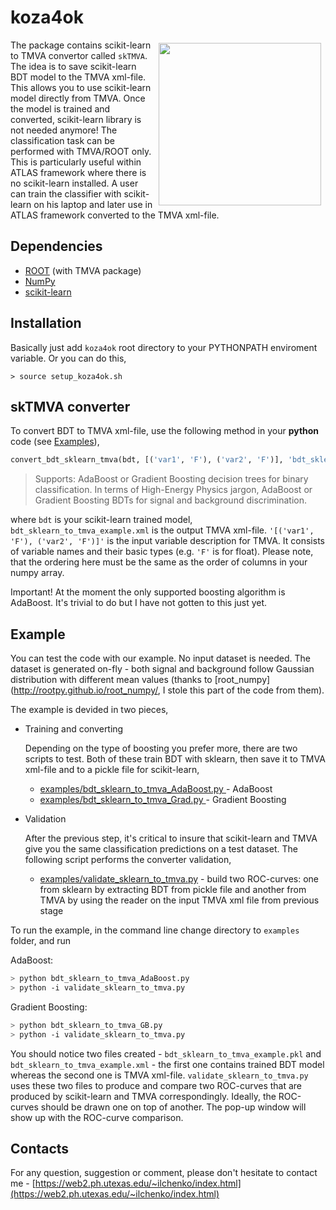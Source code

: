 # koza4ok

<img width="260px" align="right" hspace="7" vspace="5" src="https://web2.ph.utexas.edu/~ilchenko/img/roc_github.png">

The package contains scikit-learn to TMVA convertor called ```skTMVA```. The idea is to save scikit-learn BDT model to the TMVA xml-file. This allows you to use scikit-learn model directly from TMVA. Once the model is trained and converted, scikit-learn library is not needed anymore! The classification task can be performed with TMVA/ROOT only. This is particularly useful within ATLAS framework where there is no scikit-learn installed. A user can train the classifier with scikit-learn on his laptop and later use in ATLAS framework converted to the TMVA xml-file. 

## Dependencies
- [ROOT](http://root.cern.ch) (with TMVA package)
- [NumPy](http://www.numpy.org/)
- [scikit-learn](http://scikit-learn.org/)


## Installation
Basically just add `koza4ok` root directory to your PYTHONPATH enviroment variable. Or you can do this,
```
> source setup_koza4ok.sh
```

## skTMVA converter

To convert BDT to TMVA xml-file, use the following method in your <b>python</b> code (see [Examples](https://github.com/yuraic/koza4ok#examples)),
```python
convert_bdt_sklearn_tmva(bdt, [('var1', 'F'), ('var2', 'F')], 'bdt_sklearn_to_tmva_example.xml')
```

> Supports: AdaBoost or Gradient Boosting decision trees for binary classification. 
> In terms of High-Energy Physics jargon, AdaBoost or Gradient Boosting BDTs for signal and background discrimination. 

where ```bdt``` is your scikit-learn trained model, ```bdt_sklearn_to_tmva_example.xml``` is the output TMVA xml-file. ```'[('var1', 'F'), ('var2', 'F')]'``` is the input variable description for TMVA. It consists of variable names and their basic types (e.g. ```'F'``` is for float). Please note, that the ordering here must be the same as the order of columns in your numpy array.

Important! At the moment the only supported boosting algorithm is AdaBoost. It's trivial to do but I have not gotten to this just yet.

## Example

You can test the code with our example. No input dataset is needed. The dataset is generated on-fly - both signal and background follow Gaussian distribution with different mean values (thanks to [root_numpy](http://rootpy.github.io/root_numpy/, I stole this part of the code from them).

The example is devided in two pieces,

- Training and converting

    Depending on the type of boosting you prefer more, there are two scripts to test. Both of these train BDT with sklearn, then save it to TMVA xml-file and to a pickle file for scikit-learn,

    - [examples/bdt_sklearn_to_tmva_AdaBoost.py ](https://github.com/yuraic/koza4ok/blob/master/examples/bdt_sklearn_to_tmva_AdaBoost.py) - AdaBoost
    - [examples/bdt_sklearn_to_tmva_Grad.py ](https://github.com/yuraic/koza4ok/blob/master/examples/bdt_sklearn_to_tmva_Grad.py) - Gradient Boosting

- Validation

    After the previous step, it's critical to insure that scikit-learn and TMVA give you the same classification predictions on a test dataset. The following script performs the converter validation,

    - [examples/validate_sklearn_to_tmva.py](https://github.com/yuraic/koza4ok/blob/master/examples/validate_sklearn_to_tmva.py) - build two ROC-curves: one from sklearn by extracting BDT from pickle file and another from TMVA by using the reader on the input TMVA xml file from previous stage

To run the example, in the command line change directory to ```examples``` folder, and run

AdaBoost:
```sh
> python bdt_sklearn_to_tmva_AdaBoost.py  
> python -i validate_sklearn_to_tmva.py
```

Gradient Boosting:
```sh
> python bdt_sklearn_to_tmva_GB.py  
> python -i validate_sklearn_to_tmva.py
```

You should notice two files created - ```bdt_sklearn_to_tmva_example.pkl``` and ```bdt_sklearn_to_tmva_example.xml``` - the first one contains trained BDT model whereas the second one is TMVA xml-file. ```validate_sklearn_to_tmva.py``` uses these two files to produce and compare two ROC-curves that are produced by scikit-learn and TMVA correspondingly. Ideally, the ROC-curves should be drawn one on top of another. The pop-up window will show up with the ROC-curve comparison.

## Contacts

For any question, suggestion or comment, please don't hesitate to contact me - [https://web2.ph.utexas.edu/~ilchenko/index.html](https://web2.ph.utexas.edu/~ilchenko/index.html)



